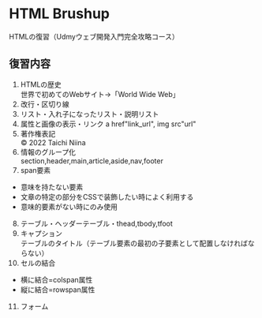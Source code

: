 # HTML Brushup
 HTMLの復習（Udmyウェブ開発入門完全攻略コース）

## 復習内容
1. HTMLの歴史<br>
世界で初めてのWebサイト→「World Wide Web」
2. 改行・区切り線
3. リスト・入れ子になったリスト・説明リスト
4. 属性と画像の表示・リンク
a href"link_url", img src"url"
5. 著作権表記<br>
&copy; 2022 Taichi Niina
6. 情報のグループ化<br>
section,header,main,article,aside,nav,footer
7. span要素<br>
- 意味を持たない要素
- 文章の特定の部分をCSSで装飾したい時によく利用する
- 意味的要素がない時にのみ使用
8. テーブル・ヘッダーテーブル・thead,tbody,tfoot
9. キャプション<br>
テーブルのタイトル（テーブル要素の最初の子要素として配置しなければならない）
10. セルの結合
- 横に結合=colspan属性
- 縦に結合=rowspan属性
11. フォーム
